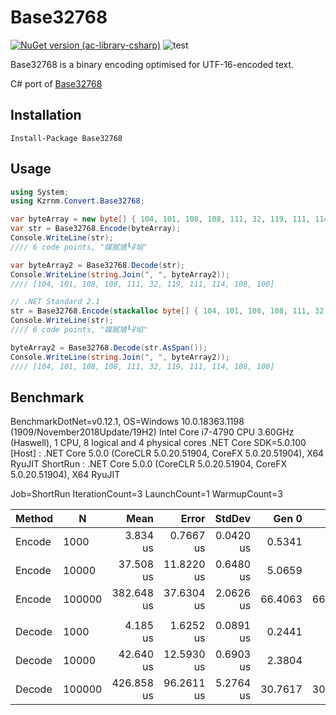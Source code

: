 # Base32768

[![NuGet version (ac-library-csharp)](https://img.shields.io/nuget/v/Base32768.svg?style=flat-square)](https://www.nuget.org/packages/ac-library-csharp/)
![test](https://github.com/naminodarie/Base32768/workflows/test/badge.svg?branch=master)

Base32768 is a binary encoding optimised for UTF-16-encoded text.

C# port of [Base32768](https://github.com/qntm/base32768)

## Installation

```
Install-Package Base32768
```

## Usage

```C#
using System;
using Kzrnm.Convert.Base32768;

var byteArray = new byte[] { 104, 101, 108, 108, 111, 32, 119, 111, 114, 108, 100 };
var str = Base32768.Encode(byteArray);
Console.WriteLine(str);
//// 6 code points, "媒腻㐤┖ꈳ埳"

var byteArray2 = Base32768.Decode(str);
Console.WriteLine(string.Join(", ", byteArray2));
//// [104, 101, 108, 108, 111, 32, 119, 111, 114, 108, 100]

// .NET Standard 2.1
str = Base32768.Encode(stackalloc byte[] { 104, 101, 108, 108, 111, 32, 119, 111, 114, 108, 100 });
Console.WriteLine(str);
//// 6 code points, "媒腻㐤┖ꈳ埳"

byteArray2 = Base32768.Decode(str.AsSpan());
Console.WriteLine(string.Join(", ", byteArray2));
//// [104, 101, 108, 108, 111, 32, 119, 111, 114, 108, 100]
```

## Benchmark

BenchmarkDotNet=v0.12.1, OS=Windows 10.0.18363.1198 (1909/November2018Update/19H2)
Intel Core i7-4790 CPU 3.60GHz (Haswell), 1 CPU, 8 logical and 4 physical cores
.NET Core SDK=5.0.100
  [Host]   : .NET Core 5.0.0 (CoreCLR 5.0.20.51904, CoreFX 5.0.20.51904), X64 RyuJIT
  ShortRun : .NET Core 5.0.0 (CoreCLR 5.0.20.51904, CoreFX 5.0.20.51904), X64 RyuJIT

Job=ShortRun  IterationCount=3  LaunchCount=1
WarmupCount=3

| Method |      N |       Mean |      Error |    StdDev |   Gen 0 |   Gen 1 |   Gen 2 | Allocated |
|------- |------- |-----------:|-----------:|----------:|--------:|--------:|--------:|----------:|
| Encode |   1000 |   3.834 us |  0.7667 us | 0.0420 us |  0.5341 |       - |       - |   2.19 KB |
| Encode |  10000 |  37.508 us | 11.8220 us | 0.6480 us |  5.0659 |       - |       - |  20.94 KB |
| Encode | 100000 | 382.648 us | 37.6304 us | 2.0626 us | 66.4063 | 66.4063 | 66.4063 | 208.44 KB |
|        |        |            |            |           |         |         |         |           |
| Decode |   1000 |   4.185 us |  1.6252 us | 0.0891 us |  0.2441 |       - |       - |      1 KB |
| Decode |  10000 |  42.640 us | 12.5930 us | 0.6903 us |  2.3804 |       - |       - |   9.79 KB |
| Decode | 100000 | 426.858 us | 96.2611 us | 5.2764 us | 30.7617 | 30.7617 | 30.7617 |  97.68 KB |